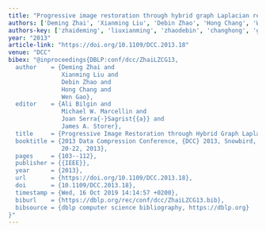 ```yaml
---
title: "Progressive image restoration through hybrid graph Laplacian regularization"
authors: ['Deming Zhai', 'Xianming Liu', 'Debin Zhao', 'Hong Chang', 'Wen Gao 0001']
authors-key: ['zhaideming', 'liuxianming', 'zhaodebin', 'changhong', 'gaowen']
year: "2013"
article-link: "https://doi.org/10.1109/DCC.2013.18"
venue: "DCC"
bibex: "@inproceedings{DBLP:conf/dcc/ZhaiLZCG13,
  author    = {Deming Zhai and
               Xianming Liu and
               Debin Zhao and
               Hong Chang and
               Wen Gao},
  editor    = {Ali Bilgin and
               Michael W. Marcellin and
               Joan Serra{-}Sagrist{{a}} and
               James A. Storer},
  title     = {Progressive Image Restoration through Hybrid Graph Laplacian Regularization},
  booktitle = {2013 Data Compression Conference, {DCC} 2013, Snowbird, UT, USA, March
               20-22, 2013},
  pages     = {103--112},
  publisher = {{IEEE}},
  year      = {2013},
  url       = {https://doi.org/10.1109/DCC.2013.18},
  doi       = {10.1109/DCC.2013.18},
  timestamp = {Wed, 16 Oct 2019 14:14:57 +0200},
  biburl    = {https://dblp.org/rec/conf/dcc/ZhaiLZCG13.bib},
  bibsource = {dblp computer science bibliography, https://dblp.org}
}"
---
```

